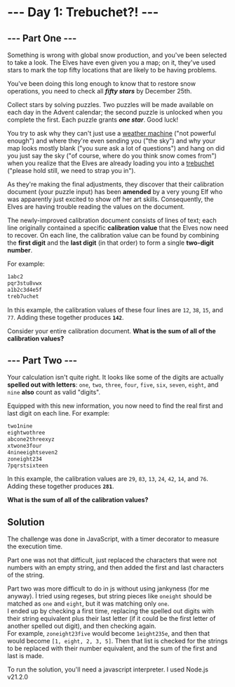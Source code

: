 # --- Day 1: Trebuchet?! ---

## --- Part One ---

Something is wrong with global snow production, and you've been selected to take a look. The Elves have even given you a map; on it, they've used stars to mark the top fifty locations that are likely to be having problems.

You've been doing this long enough to know that to restore snow operations, you need to check all ***fifty stars*** by December 25th.

Collect stars by solving puzzles. Two puzzles will be made available on each day in the Advent calendar; the second puzzle is unlocked when you complete the first. Each puzzle grants ***one star***. Good luck!

You try to ask why they can't just use a [weather machine](https://adventofcode.com/2015/day/1) ("not powerful enough") and where they're even sending you ("the sky") and why your map looks mostly blank ("you sure ask a lot of questions") and hang on did you just say the sky ("of course, where do you think snow comes from") when you realize that the Elves are already loading you into a [trebuchet](https://en.wikipedia.org/wiki/Trebuchet) ("please hold still, we need to strap you in").

As they're making the final adjustments, they discover that their calibration document (your puzzle input) has been **amended** by a very young Elf who was apparently just excited to show off her art skills. Consequently, the Elves are having trouble reading the values on the document.

The newly-improved calibration document consists of lines of text; each line originally contained a specific **calibration value** that the Elves now need to recover. On each line, the calibration value can be found by combining the **first digit** and the **last digit** (in that order) to form a single **two-digit number**.

For example:

```txt
1abc2
pqr3stu8vwx
a1b2c3d4e5f
treb7uchet
```

In this example, the calibration values of these four lines are ```12```, ```38```, ```15```, and ```77```. Adding these together produces **```142```**.

Consider your entire calibration document. **What is the sum of all of the calibration values?**

## --- Part Two ---

Your calculation isn't quite right. It looks like some of the digits are actually **spelled out with letters**: ```one```, ```two```, ```three```, ```four```, ```five```, ```six```, ```seven```, ```eight```, and ```nine``` **also** count as valid "digits".

Equipped with this new information, you now need to find the real first and last digit on each line. For example:

```txt
two1nine
eightwothree
abcone2threexyz
xtwone3four
4nineeightseven2
zoneight234
7pqrstsixteen
```

In this example, the calibration values are ```29```, ```83```, ```13```, ```24```, ```42```, ```14```, and ```76```. Adding these together produces **```281```**.

**What is the sum of all of the calibration values?**

## Solution

The challenge was done in JavaScript, with a timer decorator to measure the execution time.

Part one was not that difficult, just replaced the characters that were not numbers with an empty string, and then added the first and last characters of the string.

Part two was more difficult to do in js without using jankyness (for me anyway). Ì tried using regeses, but string pieces like ```oneight``` should be matched as ```one``` and ```eight```, but it was matching only ```one```.  
I ended up by checking a first time, replacing the spelled out digits with their string equivalent plus their last letter (if it could be the first letter of another spelled out digit), and then checking again.  
For example, ```zoneight23five``` would become ```1eight235e```, and then that would become ```[1, eight, 2, 3, 5]```. Then that list is checked for the strings to be replaced with their number equivalent, and the sum of the first and last is made.

To run the solution, you'll need a javascript interpreter. I used Node.js v21.2.0
